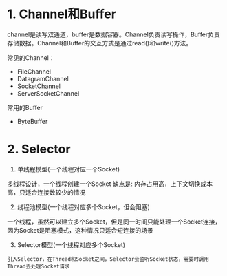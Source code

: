 # 1. Channel和Buffer

channel是读写双通道，buffer是数据容器。Channel负责读写操作，Buffer负责存储数据。Channel和Buffer的交互方式是通过read()和write()方法。

常见的Channel：
- FileChannel
- DatagramChannel
- SocketChannel
- ServerSocketChannel

常用的Buffer
- ByteBuffer

# 2. Selector

   1. 单线程模型(一个线程对应一个Socket)

   多线程设计，一个线程创建一个Socket
   缺点是: 内存占用高，上下文切换成本高，只适合连接数较少的情况


   2. 线程池模型(一个线程对应多个Socket，但会阻塞)

   一个线程，虽然可以建立多个Socket，但是同一时间只能处理一个Socket连接，因为Socket是阻塞模式，这种情况只适合短连接的场景

   3. Selector模型(一个线程对应多个Socket)

    引入Selector，在Thread和Socket之间，Selector会监听Socket状态，需要时调用Thread去处理Socket请求



